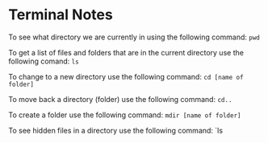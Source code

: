# Terminal Notes

To see what directory we are currently in using the following command: `pwd`

To get a list of files and folders that are in the current directory use the following comand: `ls`

To change to a new directory use the following command: `cd [name of folder]`

To move back a directory (folder) use the following command: `cd..`

To create a folder use the following command: `mdir [name of folder]`

To see hidden files in a directory use the following command: `ls 